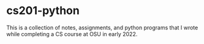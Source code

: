 # cs201-python

This is a collection of notes, assignments, and python programs that I wrote while completing a CS course at OSU in early 2022.
